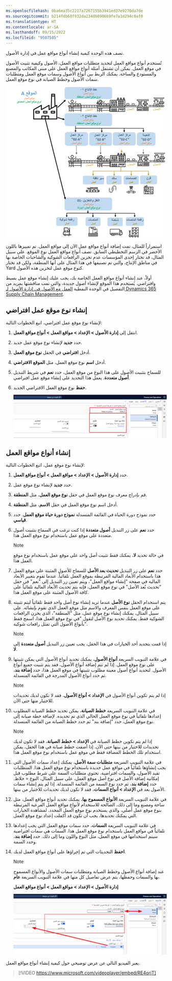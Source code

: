 ```yaml
---
ms.openlocfilehash: 0ba6ea35c2217a7267155b3941ed37e9270da7de
ms.sourcegitcommit: b214fdb68f932da234d60906b9fe7a1d294c0af0
ms.translationtype: HT
ms.contentlocale: ar-SA
ms.lasthandoff: 09/15/2022
ms.locfileid: "9507585"
---
```

تصف هذه الوحدة كيفية إنشاء أنواع مواقع عمل في إدارة الأصول. 

تُستخدم أنواع مواقع العمل لتحديد متطلبات مواقع العمل، الأصول وكيفية تثبيت الأصول في موقع العمل. يمكن أن تشتمل أمثلة أنواع مواقع العمل على مبنى المكاتب والمصنع والمستودع والساحة. يمكنك الربط بين أنواع الأصول وسمات موقع العمل ومتطلبات سمات الأصول وخطط الصيانة في نوع موقع العمل.

 ![رسم تخطيطي لأنواع مواقع العمل في إدارة الأصول.](../media/functional-location-types-c.png)

استمراراً للمثال، تمت إضافة أنواع مواقع عمل الآن إلى مواقع العمل. تم تمييزها باللون الأخضر في الرسم التخطيطي السابق. تصف أنواع مواقع العمل نوع الموقع. على سبيل المثال، قد تختار إحدى المؤسسات عدم تخزين الرافعات الشوكية والشاحنات الخاصة بها في مناطق الإنتاج، والتي تم تصنيفها في هذا المثال على أنها المنطقة، ولكن قد تختار Yard كنوع موقع عمل لتخزين هذه الأصول. 

أولاً، عند إنشاء أنواع مواقع العمل الخاصة بك، يجب عليك إنشاء موقع عمل بسيط وافتراضي. يُستخدم هذا الموقع لإنشاء أصول جديدة، والتي تمت مناقشتها بمزيد من التفصيل في الوحدة النمطية [العمل مع الأصول في إدارة الأصول لـ Dynamics 365 Supply Chain Management](/training/modules/work-assets-management/?azure-portal=true).

## <a name="create-a-default-functional-location-type"></a>إنشاء نوع موقع عمل افتراضي
لإنشاء نوع موقع عمل افتراضي، اتبع الخطوات التالية:

1.  انتقل إلى **إدارة الأصول > الإعداد > مواقع العمل > أنواع مواقع العمل**.
2.  حدد **جديد** لإنشاء نوع موقع عمل جديد.
3.  أدخل **افتراضي** في الحقل **نوع موقع العمل**.
4.  أدخل **اسم** نوع موقع العمل، مثل **الموقع الافتراضي**. 
5.  للسماح بتثبيت الأصول على هذا النوع من موقع العمل، حدد **نعم** في شريط التبديل **أصول متعددة**. يعمل هذا التحديد على إنشاء موقع عمل افتراضي. 
6.  **حفظ** نوع موقع العمل الافتراضي الجديد.

    [![لقطة شاشة لصفحة أنواع موقع العمل مع تمييز التفاصيل.](../media/default-functional-location-type-ssm.png)](../media/default-functional-location-type-ssm.png#lightbox)

## <a name="create-functional-location-types"></a>إنشاء أنواع مواقع العمل
لإنشاء نوع موقع عمل، اتبع الخطوات التالية:

1.  حدد **إدارة الأصول > الإعداد > مواقع العمل > أنواع مواقع العمل**.
2.  حدد **جديد** لإنشاء نوع موقع عمل.
3.  قم بإدراج معرف نوع موقع العمل في حقل **نوع موقع العمل**، مثل **المنطقة**.
4.  أدخل اسم نوع موقع العمل في حقل **الاسم**، مثل **المنطقة**.
5.  حدد نموذج دورة الحياة في القائمة المنسدلة **نموذج دورة حياة موقع العمل**. حدد **قياسي**.
6.  حدد **نعم** على زر التبديل **أصول متعددة** إذا كنت ترغب في السماح بتثبيت أصول متعددة على موقع عمل باستخدام نوع موقع العمل هذا. 
    > [!NOTE]
    > في حالة تحديد **لا**، يمكنك فقط تثبيت أصل واحد على موقع عمل باستخدام نوع موقع العمل هذا.
7.  حدد **نعم** على زر التبديل **تحديث بعد الأصل** للسماح للأصول المثبتة على موقع العمل هذا باستخدام الأبعاد المالية المرتبطة بموقع العمل تلقائياً. 
    عندما تقوم بتغيير الأبعاد المالية في صفحة "إنشاء مواقع العمل"، ويتم تعيين زر التبديل إلى "نعم" في حقل "تحديث بُعد الأصل" في نوع موقع العمل، فإنه يتم تحديث الأبعاد المالية تلقائياً على كافة الأصول المثبتة على موقع العمل هذا.
8.  يتم استخدام الحقل **نوع الأصل** عندما تريد إنشاء نوع أصل واحد فقط تلقائياً ليتم تثبيته على موقع العمل بنفس المعرف والاسم مثل موقع العمل الذي تقوم بإنشائه. على سبيل المثال، يمكنك إنشاء نوع موقع عمل، مثل "المنطقة"، الذي يخزن الرافعات الشوكية فقط. يمكنك تحديد نوع الأصل لتقول "في نوع موقع العمل هذا، اسمح فقط بأنواع الأصول التي تمثل رافعات شوكية".
    > [!NOTE]
    > إذا قمت بتحديد أحد الخيارات في هذا الحقل، يجب تعيين زر التبديل **أصول متعددة** إلى **لا**.
9.  في علامة التبويب السريعة **أنواع الأصول**، يمكنك تحديد أنواع الأصول التي يمكن تثبيتها على نوع موقع العمل. إذا لم تتم إضافة أنواع الأصول، فقد يتم تثبيت جميع أنواع الأصول. لتحديد أنواع أصول معينة مطلوب تثبيتها في موقع العمل هذا، حدد **إضافة بند**، ثم حدد أنواع الأصول المدرجة في القائمة المنسدلة. 
    > [!NOTE]
    > إذا لم يتم تكوين أنواع الأصول في **الإعداد > أنواع الأصول**، فقد لا تكون لديك تحديدات للاختيار منها حتى الآن.
10. في علامة التبويب السريعة **خطط الصيانة**، يمكن تحديد خطط الصيانة المطلوب إعدادها تلقائياً في نوع موقع العمل الحالي الذي تم تحديده. لإضافة خطة صيانة إلى نوع موقع العمل، حدد "إضافة بند" ثم حدد خطط الصيانة من القائمة المنسدلة. 
    > [!NOTE]
    > إذا لم يتم تكوين خطط الصيانة في **الإعداد > خطط الصيانة**، فقد لا تكون لديك تحديدات للاختيار من بينها حتى الآن. إذا أضفت خطط صيانة في هذا الحقل، يمكن استخدام تلك الخطط المضافة فقط في موقع عمل باستخدام نوع موقع العمل هذا.
11. في علامة التبويب السريعة **متطلبات سمة الأصل**، يمكنك إعداد سمات الأصول التي يجب إنشاؤها تلقائياً في مواقع عمل جديدة باستخدام نوع موقع العمل هذا. المتطلبات تقيد الأصول، والسمات افتراضية. تحتوي متطلبات السمة على شرط مطلوب قبل إمكانية إضافة الأصل في نوع أصل موقع العمل، على سبيل المثال، النوع = خلاط. حدد **إضافة بند**، ثم حدد نوع السمة من القائمة المنسدلة. إذا لم يتم إنشاء سمات الأصول بعد في **الإعداد > أنواع السمات**، فقد لا تكون لديك تحديدات للاختيار من بينها.
12. في علامة التبويب السريعة **الأنواع المسموح بها**، يمكنك تحديد أنواع مواقع العمل، مثل ساحة ومصنع وما إلى ذلك، الصالحة للاستخدام لأنواع مواقع العمل الفرعية المرتبطة بنوع موقع عمل أصلي، والذي يستخدم نوع موقع العمل المحدد.  لمشاهدة الخيارات التي يمكنك تحديدها، يجب أن تكون قد أكملت إعداد نوع موقع العمل.
13. في علامة التبويب السريعة **السمات**، حدد سمات موقع العمل التي يجب إعدادها تلقائياً في مواقع العمل باستخدام نوع موقع العمل هذا. السمات هي سمات افتراضية سيتم استخدامها في موقع العمل، مثل النوع واللون وما إلى ذلك. حدد **إضافة بند**، وحدد السمة.
14. **احفظ** التحديثات التي تم إجراؤها على أنواع مواقع العمل لديك. 
    > [!NOTE]
    > عند إضافة أنواع الأصول وخطط الصيانة ومتطلبات سمات الأصول والأنواع المسموح بها والسمات وحفظها، يتم عرض تفاصيل كل منها في علامة التبويب السريعة **عام**.

    **إدارة الأصول > الإعداد > مواقع العمل > أنواع مواقع العمل**

    [![لقطة شاشة لصفحة "أنواع مواقع العمل"‬.](../media/functional-location-types-page-ssm.png)](../media/functional-location-types-page-ssm.png#lightbox)

يعبر الفيديو التالي عن عرض توضيحي حول كيفية إنشاء أنواع مواقع العمل.

 > [!VIDEO https://www.microsoft.com/videoplayer/embed/RE4orjT]
